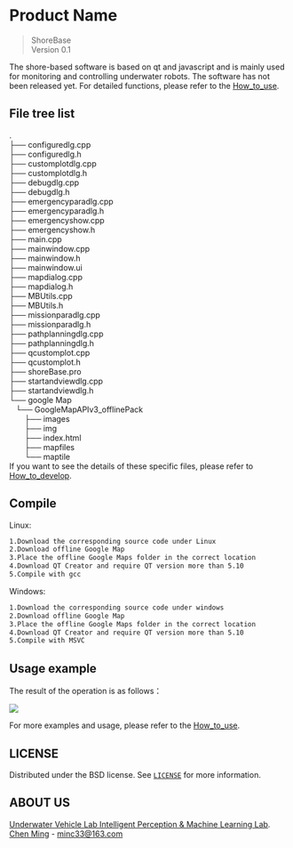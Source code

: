 # Product Name
> ShoreBase  
> Version 0.1

The shore-based software is based on qt and javascript and is mainly used for monitoring and controlling underwater robots. The software has not been released yet. For detailed functions, please refer to the [How_to_use](https://github.com/Minc333/shorebase/blob/master/How_to_use.pdf).


## File tree list
.  
├── configuredlg.cpp  
├── configuredlg.h  
├── customplotdlg.cpp  
├── customplotdlg.h  
├── debugdlg.cpp  
├── debugdlg.h  
├── emergencyparadlg.cpp  
├── emergencyparadlg.h  
├── emergencyshow.cpp  
├── emergencyshow.h  
├── main.cpp  
├── mainwindow.cpp  
├── mainwindow.h  
├── mainwindow.ui  
├── mapdialog.cpp  
├── mapdialog.h  
├── MBUtils.cpp  
├── MBUtils.h  
├── missionparadlg.cpp  
├── missionparadlg.h  
├── pathplanningdlg.cpp  
├── pathplanningdlg.h  
├── qcustomplot.cpp  
├── qcustomplot.h  
├── shoreBase.pro  
├── startandviewdlg.cpp  
├── startandviewdlg.h  
└── google Map  
    └── GoogleMapAPIv3_offlinePack        
&#160; &#160; &#160; &#160;├── images     
&#160; &#160; &#160; &#160;├── img    
&#160; &#160; &#160; &#160;├── index.html    
&#160; &#160; &#160; &#160;├── mapfiles    
&#160; &#160; &#160; &#160;└── maptile   
If you want to see the details of these specific files, please refer to [How_to_develop](https://github.com/Minc333/shorebase/blob/master/How_to_develop.pdf).

## Compile

Linux:  

```sh
1.Download the corresponding source code under Linux  
2.Download offline Google Map  
3.Place the offline Google Maps folder in the correct location  
4.Download QT Creator and require QT version more than 5.10  
5.Compile with gcc  
```

Windows:  

```sh
1.Download the corresponding source code under windows  
2.Download offline Google Map    
3.Place the offline Google Maps folder in the correct location    
4.Download QT Creator and require QT version more than 5.10    
5.Compile with MSVC 
```

## Usage example

The result of the operation is as follows：  

![](https://github.com/Minc333/shorebase/blob/master/images/MainWindow.png)

For more examples and usage, please refer to the [How_to_use](https://github.com/Minc333/shorebase/blob/master/How_to_use.pdf).  


## LICENSE

Distributed under the BSD license. See [``LICENSE``](https://github.com/Minc333/shorebase/blob/master/LICENSE) for more information.

## ABOUT US

[Underwater Vehicle Lab Intelligent Perception & Machine Learning Lab](http://www.ouc-uvl.org/).  
[Chen Ming](https://github.com/Minc333) - minc33@163.com

